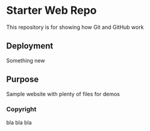 # Starter Web Repo

This repository is for showing how Git and GitHub work

## Deployment

Something new

## Purpose

Sample website with plenty of files for demos

### Copyright

bla bla bla